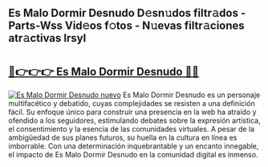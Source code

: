 ## Es Malo Dormir Desnudo D𝚎sn𝚞dos filtr𝚊dos - Parts-Wss Vid𝚎os f𝚘tos - N𝚞evas filtr𝚊ciones atr𝚊ctivas lrsyl

# <h2><a href="http://mb4h0wk.tromn.icu/?c=Es+Malo+Dormir+Desnudo">🔗👉👉👉 Es Malo Dormir Desnudo 🔗🔗</a></h2>

[![Es Malo Dormir Desnudo nuevo](https://i.imgur.com/pEAQMta.gif)](http://mb4h0wk.tromn.icu/?c=Es+Malo+Dormir+Desnudo)
Es Malo Dormir Desnudo es un personaje multifacético y debatido, cuyas complejidades se resisten a una definición fácil.  Su enfoque único para construir una presencia en la web ha atraído y ofendido a los seguidores, estimulando debates sobre la expresión artística, el consentimiento y la esencia de las comunidades virtuales. A pesar de la ambigüedad de sus planes futuros, su huella en la cultura en línea es imborrable. Con una determinación inquebrantable y un encanto innegable, el impacto de Es Malo Dormir Desnudo en la comunidad digital es inmenso.
